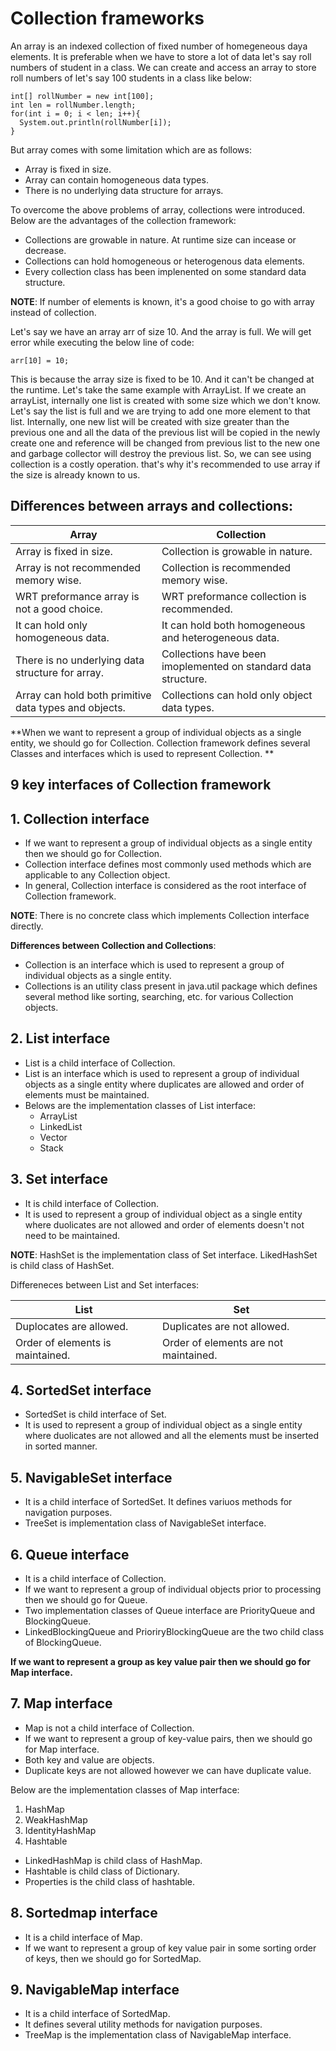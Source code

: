 # Collection frameworks

An array is an indexed collection of fixed number of homegeneous daya elements. It is preferable when we have to store a lot of data let's say roll numbers of student in a class. We can create and access an array to store roll numbers of let's say 100 students in a class like below:

```
int[] rollNumber = new int[100];
int len = rollNumber.length;
for(int i = 0; i < len; i++){
  System.out.println(rollNumber[i]);
}
```

But array comes with some limitation which are as follows:

- Array is fixed in size.
- Array can contain homogeneous data types.
- There is no underlying data structure for arrays.

To overcome the above problems of array, collections were introduced. Below are the advantages of the collection framework:

- Collections are growable in nature. At runtime size can incease or decrease.
- Collections can hold homogeneous or heterogenous data elements.
- Every collection class has been implenented on some standard data structure.

**NOTE**: If number of elements is known, it's a good choise to go with array instead of collection.

Let's say we have an array arr of size 10. And the array is full. We will get error while executing the below line of code:

```
arr[10] = 10;
```

This is because the array size is fixed to be 10. And it can't be changed at the runtime. Let's take the same example with ArrayList. If we create an arrayList, internally one list is created with some size which we don't know. Let's say the list is full and we are trying to add one more element to that list. Internally, one new list will be created with size greater than the previous one and all the data of the previous list will be copied in the newly create one and reference will be changed from previous list to the new one and garbage collector will destroy the previous list. So, we can see using collection is a costly operation. that's why it's recommended to use array if the size is already known to us.

## Differences between arrays and collections:

| Array | Collection |
| ----- | ---------- |
| Array is fixed in size.| Collection is growable in nature.|
| Array is not recommended memory wise. | Collection is recommended memory wise. |
| WRT preformance array is not a good choice. | WRT preformance collection is recommended. |
| It can hold only homogeneous data. | It can hold both homogeneous and heterogeneous data. |
| There is no underlying data structure for array. | Collections have been imoplemented on standard data structure. |
| Array can hold both primitive data types and objects. | Collections can hold only object data types. |


**When we want to represent a group of individual objects as a single entity, we should go for Collection. Collection framework defines several Classes and interfaces which is used to represent Collection. **

## 9 key interfaces of Collection framework

## 1. Collection interface

- If we want to represent a group of individual objects as a single entity then we should go for Collection.
- Collection interface defines most commonly used methods which are applicable to any Collection object.
- In general, Collection interface is considered as the root interface of Collection framework.

**NOTE**: There is no concrete class which implements Collection interface directly.

**Differences between Collection and Collections**:

- Collection is an interface which is used to represent a group of individual objects as a single entity.
- Collections is an utility class present in java.util package which defines several method like sorting, searching, etc. for various Collection objects.


## 2. List interface

- List is a child interface of Collection.
- List is an interface which is used to represent a group of individual objects as a single entity where duplicates are allowed and order of elements must be maintained.
- Belows are the implementation classes of List interface:
  - ArrayList
  - LinkedList
  - Vector
  - Stack


## 3. Set interface

- It is child interface of Collection.
- It is used to represent a group of individual object as a single entity where duolicates are not allowed and order of elements doesn't not need to be maintained.

**NOTE**: HashSet is the implementation class of Set interface. LikedHashSet is child class of HashSet.

Differeneces between List and Set interfaces:

| List | Set |
| ---- | --- |
| Duplocates are allowed.| Duplicates are not allowed. |
| Order of elements is maintained. | Order of elements are not maintained. |

## 4. SortedSet interface

- SortedSet is child interface of Set.
- It is used to represent a group of individual object as a single entity where duolicates are not allowed and all the elements must be inserted in sorted manner.


## 5. NavigableSet interface

- It is a child interface of SortedSet. It defines variuos methods for navigation purposes.
- TreeSet is implementation class of NavigableSet interface.


## 6. Queue interface

- It is a child interface of Collection.
- If we want to represent a group of individual objects prior to processing then we should go for Queue.
- Two implementation classes of Queue interface are PriorityQueue and BlockingQueue.
- LinkedBlockingQueue and PrioriryBlockingQueue are the two child class of BlockingQueue.

**If we want to represent a group as key value pair then we should go for Map interface.**


## 7. Map interface

- Map is not a child interface of Collection.
- If we want to represent a group of key-value pairs, then we should go for Map interface.
- Both key and value are objects.
- Duplicate keys are not allowed however we can have duplicate value.


Below are the implementation classes of Map interface:
1. HashMap
2. WeakHashMap
3. IdentityHashMap
4. Hashtable

- LinkedHashMap is child class of HashMap.
- Hashtable is child class of Dictionary.
- Properties is the child class of hashtable.


## 8. Sortedmap interface

- It is a child interface of Map.
- If we want to represent a group of key value pair in some sorting order of keys, then we should go for SortedMap.


## 9. NavigableMap interface

- It is a child interface of SortedMap.
- It defines several utility methods for navigation purposes.
- TreeMap is the implementation class of NavigableMap interface.

